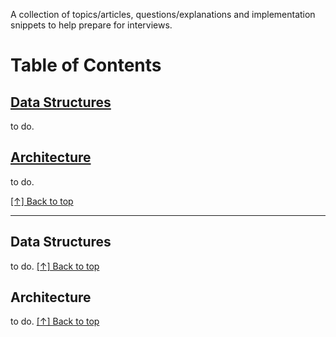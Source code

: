 A collection of topics/articles, questions/explanations and implementation snippets to help prepare for interviews.

# Table of Contents

## [Data Structures](#data-structures)

to do.

## [Architecture](#architecture)

to do.

[[↑] Back to top](#table-of-contents)





---


## Data Structures

to do.
[[↑] Back to top](#table-of-contents)


## Architecture

to do.
[[↑] Back to top](#table-of-contents)

